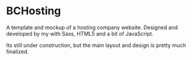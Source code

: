 # BCHosting

A template and mockup of a hosting company website. Designed and developed by my with Sass, HTML5 and a bit of JavaScript. 

Its still under construction, but the main layout and design is pretty much finalized. 
